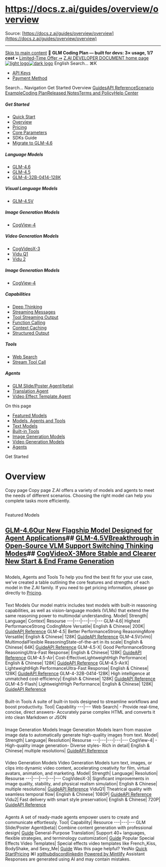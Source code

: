 # https://docs.z.ai/guides/overview/overview

Source: [https://docs.z.ai/guides/overview/overview](https://docs.z.ai/guides/overview/overview)

---

[Skip to main content](https://docs.z.ai/guides/overview/overview#content-area)
🚀 **GLM Coding Plan — built for devs: 3× usage, 1/7 cost** • [Limited-Time Offer ➞](https://z.ai/subscribe?utm_campaign=Platform_Ops&_channel_track_key=DaprgHIc)
[Z.AI DEVELOPER DOCUMENT home page![light logo](https://mintcdn.com/zhipu-32152247/B_E8wI-eiNa1QlPV/logo/dark.svg?fit=max&auto=format&n=B_E8wI-eiNa1QlPV&q=85&s=75deefa9dea5bdbc84d4da68885c267f)![dark logo](https://mintcdn.com/zhipu-32152247/B_E8wI-eiNa1QlPV/logo/light.svg?fit=max&auto=format&n=B_E8wI-eiNa1QlPV&q=85&s=c1ecf1af358fa8eeab8c06052337f8f6)](https://z.ai/model-api)
English
Search...
⌘K
  * [API Keys](https://z.ai/manage-apikey/apikey-list)
  * [Payment Method](https://z.ai/manage-apikey/billing)


Search...
Navigation
Get Started
Overview
[Guides](https://docs.z.ai/guides/overview/quick-start)[API Reference](https://docs.z.ai/api-reference/introduction)[Scenario Example](https://docs.z.ai/scenario-example/develop-tools/claude)[Coding Plan](https://docs.z.ai/devpack/overview)[Released Notes](https://docs.z.ai/release-notes/new-released)[Terms and Policy](https://docs.z.ai/legal-agreement/privacy-policy)[Help Center](https://docs.z.ai/help/faq)
##### Get Started
  * [Quick Start](https://docs.z.ai/guides/overview/quick-start)
  * [Overview](https://docs.z.ai/guides/overview/overview)
  * [Pricing](https://docs.z.ai/guides/overview/pricing)
  * [Core Parameters](https://docs.z.ai/guides/overview/concept-param)
  * SDKs Guide
  * [Migrate to GLM-4.6](https://docs.z.ai/guides/overview/migrate-to-glm-4.6)


##### Language Models
  * [GLM-4.6](https://docs.z.ai/guides/llm/glm-4.6)
  * [GLM-4.5](https://docs.z.ai/guides/llm/glm-4.5)
  * [GLM-4-32B-0414-128K](https://docs.z.ai/guides/llm/glm-4-32b-0414-128k)


##### Visual Language Models
  * [GLM-4.5V](https://docs.z.ai/guides/vlm/glm-4.5v)


##### Image Generation Models
  * [CogView-4](https://docs.z.ai/guides/image/cogview-4)


##### Video Generation Models
  * [CogVideoX-3](https://docs.z.ai/guides/video/cogvideox-3)
  * [Vidu Q1](https://docs.z.ai/guides/video/vidu-q1)
  * [Vidu 2](https://docs.z.ai/guides/video/vidu2)


##### Image Generation Models
  * [CogView-4](https://docs.z.ai/guides/image/cogview-4)


##### Capabilities
  * [Deep Thinking](https://docs.z.ai/guides/capabilities/thinking)
  * [Streaming Messages](https://docs.z.ai/guides/capabilities/streaming)
  * [Tool Streaming Output](https://docs.z.ai/guides/capabilities/stream-tool)
  * [Function Calling](https://docs.z.ai/guides/capabilities/function-calling)
  * [Context Caching](https://docs.z.ai/guides/capabilities/cache)
  * [Structured Output](https://docs.z.ai/guides/capabilities/struct-output)


##### Tools
  * [Web Search](https://docs.z.ai/guides/tools/web-search)
  * [Stream Tool Call](https://docs.z.ai/guides/tools/stream-tool)


##### Agents
  * [GLM Slide/Poster Agent(beta)](https://docs.z.ai/guides/agents/slide)
  * [Translation Agent](https://docs.z.ai/guides/agents/translation)
  * [Video Effect Template Agent](https://docs.z.ai/guides/agents/video-template)


On this page
  * [Featured Models](https://docs.z.ai/guides/overview/overview#featured-models)
  * [Models, Agents and Tools](https://docs.z.ai/guides/overview/overview#models%2C-agents-and-tools)
  * [Text Models](https://docs.z.ai/guides/overview/overview#text-models)
  * [Built-in Tools](https://docs.z.ai/guides/overview/overview#built-in-tools)
  * [Image Generation Models](https://docs.z.ai/guides/overview/overview#image-generation-models)
  * [Video Generation Models](https://docs.z.ai/guides/overview/overview#video-generation-models)
  * [Agents](https://docs.z.ai/guides/overview/overview#agents)


Get Started
# Overview
Copy page
Copy page
Z.AI offers a variety of models and agents to meet the needs of different scenarios. Choosing the right model can help you complete tasks more efficiently.
##
[​](https://docs.z.ai/guides/overview/overview#featured-models)
Featured Models
## [GLM-4.6Our New Flagship Model Designed for Agent Applications](https://docs.z.ai/guides/llm/glm-4.6)## [GLM-4.5VBreakthrough in Open-Source VLM Support Switching Thinking Modes](https://docs.z.ai/guides/vlm/glm-4.5v)## [CogVideoX-3More Stable and Clearer New Start & End Frame Generation](https://docs.z.ai/guides/video/cogvideox-3)
##
[​](https://docs.z.ai/guides/overview/overview#models%2C-agents-and-tools)
Models, Agents and Tools
To help you find the best fit for your use case, we’ve created a table outlining the core features and strengths of each model in the Z.AI family.
If you need to get pricing information, please go directly to [Pricing](https://docs.z.ai/guides/overview/pricing).
###
[​](https://docs.z.ai/guides/overview/overview#text-models)
Text Models
Our model matrix includes text models with built-in reasoning capabilities, as well as vision-language models (VLMs) that extend the same reasoning power to multimodal understanding. Model| Strength| Language| Context| Resourse
---|---|---|---|---
GLM-4.6| Highest PerformanceStrong CodingMore Versatile| English & Chinese| 200K| [Guide](https://docs.z.ai/guides/llm/glm-4.6)[API Reference](https://docs.z.ai/api-reference/llm/chat-completion)
GLM-4.5| Better PerformanceStrong ReasoningMore Versatile| English & Chinese| 128K| [Guide](https://docs.z.ai/guides/llm/glm-4.5)[API Reference](https://docs.z.ai/api-reference/llm/chat-completion)
GLM-4.5V(vlm)| MultimodalFlexible ReasoningState-of-the-art in its scale| English & Chinese| 64K| [Guide](https://docs.z.ai/guides/vlm/glm-4.5v)[API Reference](https://docs.z.ai/api-reference/llm/chat-completion)
GLM-4.5-X| Good PerformanceStrong ReasoningUltra-Fast Response| English & Chinese| 128K| [Guide](https://docs.z.ai/guides/llm/glm-4.5)[API Reference](https://docs.z.ai/api-reference/llm/chat-completion)
GLM-4.5-Air| Cost-EffectiveLightweightHigh Performance| English & Chinese| 128K| [Guide](https://docs.z.ai/guides/llm/glm-4.5)[API Reference](https://docs.z.ai/api-reference/llm/chat-completion)
GLM-4.5-AirX| LightweightHigh PerformanceUltra-Fast Response| English & Chinese| 128K| [Guide](https://docs.z.ai/guides/llm/glm-4.5)[API Reference](https://docs.z.ai/api-reference/llm/chat-completion)
GLM-4-32B-0414-128K| High intelligence at unmatched cost-efficiency| English & Chinese| 128K| [Guide](https://docs.z.ai/guides/llm/glm-4-32b-0414-128k)[API Reference](https://docs.z.ai/api-reference/llm/chat-completion)
GLM-4.5-Flash| LightweightHigh Performance| English & Chinese| 128K| [Guide](https://docs.z.ai/guides/llm/glm-4.5)[API Reference](https://docs.z.ai/api-reference/llm/chat-completion)
###
[​](https://docs.z.ai/guides/overview/overview#built-in-tools)
Built-in Tools
A suite of built-in tools designed to streamline workflows and boost productivity. Tool| Capability
---|---
Web Search| - Provide real-time, concise, direct answers- Accurately parse complex HTML and converts it into clean Markdown or JSON
###
[​](https://docs.z.ai/guides/overview/overview#image-generation-models)
Image Generation Models
Image Generation Models learn from massive image data to automatically generate high-quality images from text. Model| Strength| Language| Resolution| Resourse
---|---|---|---|---
CogView-4| - High-quality image generation- Diverse styles- Rich in detail| English & Chinese| multiple resolutions| [Guide](https://docs.z.ai/guides/image/cogview-4)[API Reference](https://docs.z.ai/api-reference/image/generate-image)
###
[​](https://docs.z.ai/guides/overview/overview#video-generation-models)
Video Generation Models
Video Generation Models turn text, images, or clips into dynamic video content, accelerating creativity for film, virtual avatars, animation, and marketing. Model| Strength| Language| Resolution| Resourse
---|---|---|---|---
CogVideoX-3| Significant improvements in image quality, stability, and physical realism simulation| English & Chinese| multiple resolutions| [Guide](https://docs.z.ai/guides/video/cogvideox-3)[API Reference](https://docs.z.ai/api-reference/video/cogvideox-3&vidu)
ViduQ1| Theatrical quality with seamless temporal flow| English & Chinese| 1080P| [Guide](https://docs.z.ai/guides/video/vidu-q1)[API Reference](https://docs.z.ai/api-reference/video/cogvideox-3&vidu)
Vidu2| Fast delivery with smart style preservation| English & Chinese| 720P| [Guide](https://docs.z.ai/guides/video/vidu2)[API Reference](https://docs.z.ai/api-reference/video/cogvideox-3&vidu)
###
[​](https://docs.z.ai/guides/overview/overview#agents)
Agents
A set of ready-made agents empower users to create and communicate effortlessly. Tool| Capability| Resource
---|---|---
GLM Slide/Poster Agent(beta)| Combine content generation with professional design| [Guide](https://docs.z.ai/guides/agents/slide)
General-Purpose Translation| Support 40+ languages, flexible strategies, and terminology customization| [Guide](https://docs.z.ai/guides/agents/slide)
Popular Special Effects Video Templates| Special effects video templates like French_Kiss, BodyShake, and Sexy_Me| [Guide](https://docs.z.ai/guides/agents/slide)
Was this page helpful?
YesNo
[Quick Start](https://docs.z.ai/guides/overview/quick-start)[Pricing](https://docs.z.ai/guides/overview/pricing)
⌘I
[x](https://x.com/Zai_org)[github](https://github.com/zai-org)[discord](https://discord.gg/QR7SARHRxK)[linkedin](https://www.linkedin.com/company/zdotai/)
[Powered by Mintlify](https://mintlify.com?utm_campaign=poweredBy&utm_medium=referral&utm_source=zhipu-32152247)
Assistant
Responses are generated using AI and may contain mistakes.

